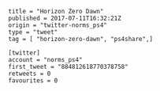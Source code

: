 ```
title = "Horizon Zero Dawn"
published = 2017-07-11T16:32:21Z
origin = "twitter-norms_ps4"
type = "tweet"
tag = [ "horizon-zero-dawn", "ps4share",]

[twitter]
account = "norms_ps4"
first_tweet = "884812618770378758"
retweets = 0
favourites = 0
```

<p class='image'><img src='https://mnf.m17s.net/2017/07/11/DEd8YraXcAIn8qH.jpg' alt=''></p>


